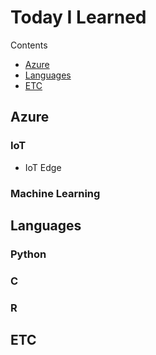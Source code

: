 # Today I Learned

Contents

- [Azure](#Azure)
- [Languages](#Languages)
- [ETC](#ETC)

## Azure

### IoT

- IoT Edge

### Machine Learning



## Languages

### Python

### C

### R

## ETC




